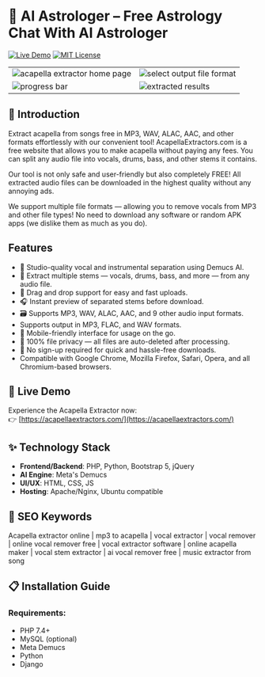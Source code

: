 # 🔮 AI Astrologer – Free Astrology Chat With AI Astrologer

[![Live Demo](https://img.shields.io/badge/Demo-Live%20Demo-brightgreen)](https://acapellaextractors.com/)
[![MIT License](https://img.shields.io/github/license/spotdl/spotify-downloader?color=44CC11&style=flat-square)](https://github.com/vijaykrpp/acapella-extractor/blob/main/LICENSE)

<table><tr><td> <img src="https://img001.prntscr.com/file/img001/weHe0DnCQMes0oS-LlPP9w.png" alt="acapella extractor home page"></td><td><img src="https://img001.prntscr.com/file/img001/Gg8Cx-tUSaqUO6u07MLxaA.png" alt="select output file format"></td></tr>
<tr><td> <img src="https://img001.prntscr.com/file/img001/FJcUg_f1TlWaJ5_WMUMsfg.png" alt="progress bar"></td><td><img src="https://img001.prntscr.com/file/img001/g3qWk9IORtGzSi9y3mNjVQ.png" alt="extracted results"></td></tr>
</table>

## 🌟 Introduction

Extract acapella from songs free in MP3, WAV, ALAC, AAC, and other formats effortlessly with our convenient tool! AcapellaExtractors.com is a free website that allows you to make acapella without paying any fees. You can split any audio file into vocals, drums, bass, and other stems it contains.

Our tool is not only safe and user-friendly but also completely FREE! All extracted audio files can be downloaded in the highest quality without any annoying ads.

We support multiple file formats — allowing you to remove vocals from MP3 and other file types! No need to download any software or random APK apps (we dislike them as much as you do).

## Features

- 🎵 Studio-quality vocal and instrumental separation using Demucs AI.
- 🔄 Extract multiple stems — vocals, drums, bass, and more — from any audio file.
- 📁 Drag and drop support for easy and fast uploads.
- 🎧 Instant preview of separated stems before download.
- 🗃️ Supports MP3, WAV, ALAC, AAC, and 9 other audio input formats.
- Supports output in MP3, FLAC, and WAV formats.
- 📱 Mobile-friendly interface for usage on the go.
- 🔐 100% file privacy — all files are auto-deleted after processing.
- 💬 No sign-up required for quick and hassle-free downloads.
- Compatible with Google Chrome, Mozilla Firefox, Safari, Opera, and all Chromium-based browsers.

## 🚀 Live Demo

Experience the Acapella Extractor now:  
👉 [https://acapellaextractors.com/](https://acapellaextractors.com/)

## ✨ Technology Stack

- **Frontend/Backend**: PHP, Python, Bootstrap 5, jQuery
- **AI Engine**: Meta's Demucs
- **UI/UX**: HTML, CSS, JS
- **Hosting**: Apache/Nginx, Ubuntu compatible

## 📌 SEO Keywords

Acapella extractor online | mp3 to acapella | vocal extractor | vocal remover | online vocal remover free | vocal extractor software | online acapella maker | vocal stem extractor | ai vocal remover free | music extractor from song

## 📋 Installation Guide

### Requirements:
- PHP 7.4+
- MySQL (optional)
- Meta Demucs
- Python
- Django
